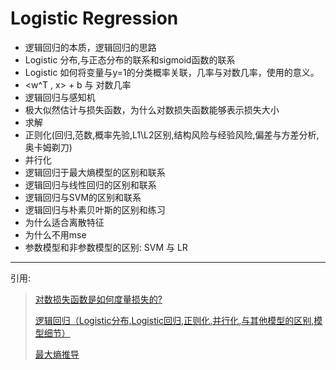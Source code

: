
# Logistic Regression

- 逻辑回归的本质，逻辑回归的思路
- Logistic 分布,与正态分布的联系和sigmoid函数的联系
- Logistic 如何将变量与y=1的分类概率关联，几率与对数几率，使用的意义。
- <w^T , x> + b 与 对数几率
- 逻辑回归与感知机
- 极大似然估计与损失函数，为什么对数损失函数能够表示损失大小
- 求解
- 正则化(回归,范数,概率先验,L1\L2区别,结构风险与经验风险,偏差与方差分析,奥卡姆剃刀)
- 并行化
- 逻辑回归于最大熵模型的区别和联系
- 逻辑回归与线性回归的区别和联系
- 逻辑回归与SVM的区别和联系
- 逻辑回归与朴素贝叶斯的区别和练习
- 为什么适合离散特征
- 为什么不用mse
- 参数模型和非参数模型的区别: SVM 与 LR

----------------------------

引用:

> [对数损失函数是如何度量损失的?](https://www.zhihu.com/question/27126057/answer/92250611)
>
> [逻辑回归（Logistic分布,Logistic回归,正则化,并行化,与其他模型的区别,模型细节）](https://zhuanlan.zhihu.com/p/74874291)
>
> [最大熵推导](https://zhuanlan.zhihu.com/p/59519202)